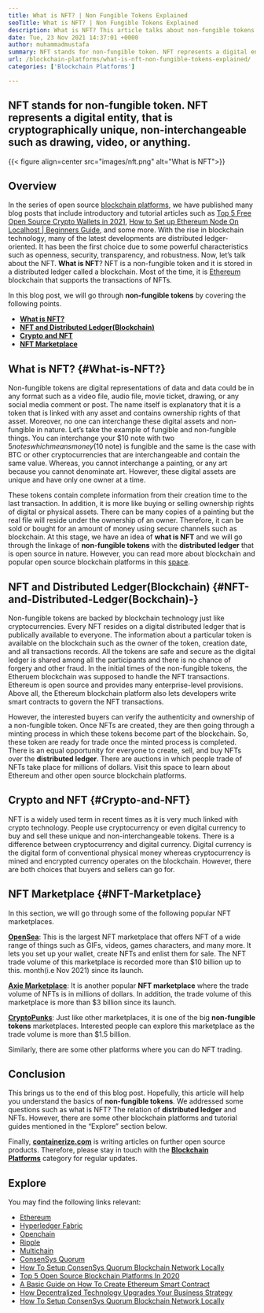 ```yaml
---
title: What is NFT? | Non Fungible Tokens Explained
seoTitle: What is NFT? | Non Fungible Tokens Explained
description: What is NFT? This article talks about non-fungible tokens. An NFT is a unique unit of digital data stored in a distributed ledger with complete metadata.
date: Tue, 23 Nov 2021 14:37:01 +0000
author: muhammadmustafa
summary: NFT stands for non-fungible token. NFT represents a digital entity, that is cryptographically unique, non-interchangeable such as drawing, video, or anything.
url: /blockchain-platforms/what-is-nft-non-fungible-tokens-explained/
categories: ['Blockchain Platforms']

---
```

## NFT stands for non-fungible token. NFT represents a digital entity, that is cryptographically unique, non-interchangeable such as drawing, video, or anything.

{{< figure align=center src="images/nft.png" alt="What is NFT">}}  

## Overview

In the series of open source [blockchain platforms][1], we have published many blog posts that include introductory and tutorial articles such as [Top 5 Free Open Source Crypto Wallets in 2021][2], [How to Set up Ethereum Node On Localhost | Beginners Guide][3], and some more. With the rise in blockchain technology, many of the latest developments are distributed ledger-oriented. It has been the first choice due to some powerful characteristics such as openness, security, transparency, and robustness. Now, let’s talk about the NFT. **What is NFT**? NFT is a non-fungible token and it is stored in a distributed ledger called a blockchain. Most of the time, it is [Ethereum][1] blockchain that supports the transactions of NFTs.

In this blog post, we will go through **non-fungible tokens** by covering the following points. 

  * **[What is NFT?][4]**
  * **[NFT and Distributed Ledger(Blockchain)][5]** 
  * **[Crypto and NFT][6]**
  * **[NFT Marketplace][7]**

## What is NFT? {#What-is-NFT?}

Non-fungible tokens are digital representations of data and data could be in any format such as a video file, audio file, movie ticket, drawing, or any social media comment or post. The name itself is explanatory that it is a token that is linked with any asset and contains ownership rights of that asset. Moreover, no one can interchange these digital assets and non-fungible in nature. Let’s take the example of fungible and non-fungible things. You can interchange your $10 note with two $5 notes which means money($10 note) is fungible and the same is the case with BTC or other cryptocurrencies that are interchangeable and contain the same value. Whereas, you cannot interchange a painting, or any art because you cannot denominate art. However, these digital assets are unique and have only one owner at a time.

These tokens contain complete information from their creation time to the last transaction. In addition, it is more like buying or selling ownership rights of digital or physical assets. There can be many copies of a painting but the real file will reside under the ownership of an owner. Therefore, it can be sold or bought for an amount of money using secure channels such as blockchain. At this stage, we have an idea of **what is NFT** and we will go through the linkage of **non-fungible tokens** with the **distributed ledger** that is open source in nature. However, you can read more about blockchain and popular open source blockchain platforms in this [space][8].

## NFT and Distributed Ledger(Blockchain) {#NFT-and-Distributed-Ledger(Bockchain)-}

Non-fungible tokens are backed by blockchain technology just like cryptocurrencies. Every NFT resides on a digital distributed ledger that is publically available to everyone. The information about a particular token is available on the blockchain such as the owner of the token, creation date, and all transactions records. All the tokens are safe and secure as the digital ledger is shared among all the participants and there is no chance of forgery and other fraud. In the initial times of the non-fungible tokens, the Etheruem blockchain was supposed to handle the NFT transactions. Ethereum is open source and provides many enterprise-level provisions. Above all, the Ethereum blockchain platform also lets developers write smart contracts to govern the NFT transactions.

However, the interested buyers can verify the authenticity and ownership of a non-fungible token. Once NFTs are created, they are then going through a minting process in which these tokens become part of the blockchain. So, these token are ready for trade once the minted process is completed. There is an equal opportunity for everyone to create, sell, and buy NFTs over the **distributed ledger**. There are auctions in which people trade of NFTs take place for millions of dollars. Visit this space to learn about Ethereum and other open source blockchain platforms.

## Crypto and NFT {#Crypto-and-NFT}

NFT is a widely used term in recent times as it is very much linked with crypto technology. People use cryptocurrency or even digital currency to buy and sell these unique and non-interchangeable tokens. There is a difference between cryptocurrency and digital currency. Digital currency is the digital form of conventional physical money whereas cryptocurrency is mined and encrypted currency operates on the blockchain. However, there are both choices that buyers and sellers can go for.

## NFT Marketplace {#NFT-Marketplace}

In this section, we will go through some of the following popular NFT marketplaces.

**[OpenSea][9]**: This is the largest NFT marketplace that offers NFT of a wide range of things such as GIFs, videos, games characters, and many more. It lets you set up your wallet, create NFTs and enlist them for sale. The NFT trade volume of this marketplace is recorded more than $10 billion up to this. month(i.e Nov 2021) since its launch.

[**Axie Marketplace**][10]: It is another popular **NFT marketplace** where the trade volume of NFTs is in millions of dollars. In addition, the trade volume of this marketplace is more than $3 billion since its launch.

[**CryptoPunks**][11]: Just like other marketplaces, it is one of the big **non-fungible tokens** marketplaces. Interested people can explore this marketplace as the trade volume is more than $1.5 billion.

Similarly, there are some other platforms where you can do NFT trading. 

## Conclusion 

This brings us to the end of this blog post. Hopefully, this article will help you understand the basics of **non-fungible tokens**. We addressed some questions such as what is NFT? The relation of **distributed ledger** and NFTs. However, there are some other blockchain platforms and tutorial guides mentioned in the “Explore” section below.

Finally, [**containerize.com**][12] is writing articles on further open source products. Therefore, please stay in touch with the [**Blockchain Platforms**][1] category for regular updates.

## Explore

You may find the following links relevant:

  * [Ethereum][13]
  * [Hyperledger Fabric][14]
  * [Openchain][15]
  * [Ripple][16]
  * [Multichain][17]
  * [ConsenSys Quorum][18]
  * [How To Setup ConsenSys Quorum Blockchain Network Locally][19]
  * [Top 5 Open Source Blockchain Platforms In 2020][20]
  * [A Basic Guide on How To Create Ethereum Smart Contract][21]
  * [How Decentralized Technology Upgrades Your Business Strategy][22]
  * [How To Setup ConsenSys Quorum Blockchain Network Locally][19]

 [1]: https://products.containerize.com/blockchain-platforms/
 [2]: https://blog.containerize.com/2021/11/17/top-5-free-open-source-crypto-wallets-in-2021/
 [3]: https://blog.containerize.com/2020/12/23/how-to-set-up-ethereum-node-on-localhost-beginners-guide/
 [4]: #What-is-NFT?
 [5]: #NFT-and-Distributed-Ledger(Bockchain)-
 [6]: #Crypto-and-NFT
 [7]: #NFT-Marketplace
 [8]: https://blog.containerize.com/category/blockchain-platforms/
 [9]: https://opensea.io/
 [10]: https://marketplace.axieinfinity.com/
 [11]: https://www.larvalabs.com/cryptopunks
 [12]: https://www.containerize.com/
 [13]: https://products.containerize.com/blockchain-platforms/ethereum
 [14]: https://products.containerize.com/blockchain-platforms/hyperledger-fabric
 [15]: https://products.containerize.com/blockchain-platforms/openchain
 [16]: https://products.containerize.com/blockchain-platforms/ripple
 [17]: https://products.containerize.com/blockchain-platforms/multichain
 [18]: https://products.containerize.com/blockchain-platforms/consensys-quorum
 [19]: https://blog.containerize.com/2021/04/30/how-to-setup-consensys-quorum-blockchain-network-locally/
 [20]: https://blog.containerize.com/2020/12/11/top-5-open-source-blockchain-platforms-in-2020/
 [21]: https://blog.containerize.com/2020/12/01/a-basic-guide-on-how-to-create-ethereum-smart-contract/
 [22]: https://blog.containerize.com/2020/11/27/how-decentralized-technology-upgrades-your-business-strategy/